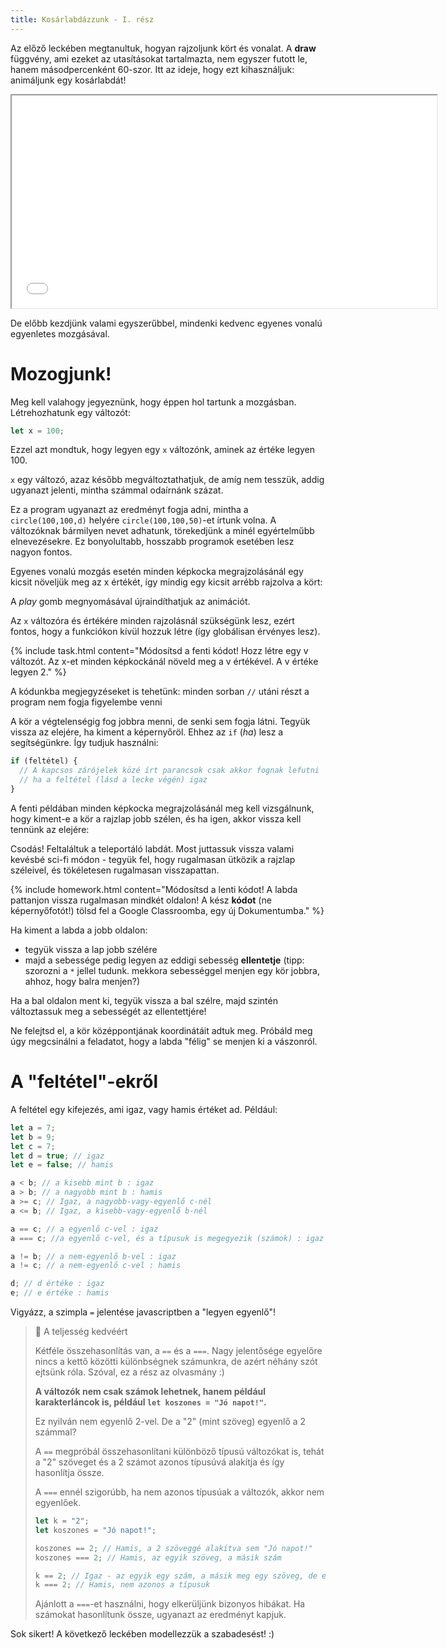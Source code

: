 ```yaml
---
title: Kosárlabdázzunk - I. rész
---
```


Az előző leckében megtanultuk, hogyan rajzoljunk kört és vonalat. A **draw** függvény, ami ezeket az utasításokat tartalmazta, nem egyszer futott le, hanem másodpercenként 60-szor. Itt az ideje, hogy ezt kihasználjuk: animáljunk egy kosárlabdát!

<iframe width="680" height="340" src="demos/bounce.html"></iframe>

De előbb kezdjünk valami egyszerűbbel, mindenki kedvenc egyenes vonalú egyenletes mozgásával.

# Mozogjunk!

Meg kell valahogy jegyeznünk, hogy éppen hol tartunk a mozgásban. Létrehozhatunk egy változót:

```javascript
let x = 100;
```

Ezzel azt mondtuk, hogy legyen egy `x` változónk, aminek az értéke legyen 100.

`x` egy változó, azaz később megváltoztathatjuk, de amíg nem tesszük, addig ugyanazt jelenti, mintha számmal odaírnánk százat.

<script type="text/p5" data-p5-version="1.0.0" data-preview-width="200">
let d = 50;

function setup() {
  createCanvas(200, 200);
}

function draw() {
  background("lightgreen");
  circle(100,100,d);
}
</script>

Ez a program ugyanazt az eredményt fogja adni, mintha a `circle(100,100,d)` helyére `circle(100,100,50)`-et írtunk volna. A változóknak bármilyen nevet adhatunk, törekedjünk a minél egyértelműbb elnevezésekre. Ez bonyolultabb, hosszabb programok esetében lesz nagyon fontos.

Egyenes vonalú mozgás esetén minden képkocka megrajzolásánál egy kicsit növeljük meg az x értékét, így mindig egy kicsit arrébb rajzolva a kört:

<script type="text/p5" data-p5-version="1.0.0" data-preview-width="200">
let x = 10;

function setup() {
  createCanvas(200, 200);
}

function draw() {
  background("lightgreen");
  x = x + 1;
  circle(x,100,20);
}
</script>

A _play_ gomb megnyomásával újraindíthatjuk az animációt.

Az `x` változóra és értékére minden rajzolásnál szükségünk lesz, ezért fontos, hogy a funkciókon kívül hozzuk létre (így globálisan érvényes lesz).

{% include task.html content="Módosítsd a fenti kódot! Hozz létre egy v változót. Az x-et minden képkockánál növeld meg a v értékével. A v értéke legyen 2." %}

A kódunkba megjegyzéseket is tehetünk: minden sorban `//` utáni részt a program nem fogja figyelembe venni

A kör a végtelenségig fog jobbra menni, de senki sem fogja látni. Tegyük vissza az elejére, ha kiment a képernyőröl. Ehhez az `if` (_ha_) lesz a segítségünkre. Így tudjuk használni:

```javascript
if (feltétel) {
  // A kapcsos zárójelek közé írt parancsok csak akkor fognak lefutni
  // ha a feltétel (lásd a lecke végén) igaz
}
```

A fenti példában minden képkocka megrajzolásánál meg kell vizsgálnunk, hogy kiment-e a kör a rajzlap jobb szélen, és ha igen, akkor vissza kell tennünk az elejére:

<script type="text/p5" data-p5-version="1.0.0" data-preview-width="250" data-height="400">
let x = 10;
let v = 2;

function setup() {
  createCanvas(200, 200);
}

function draw() {
  background("lightgreen");
  x = x + v;
  // ha kiment a jobb szélen
  if(x>200){
      x = 10;
  }
  circle(x,100,20);
}
</script>

Csodás! Feltaláltuk a teleportáló labdát. Most juttassuk vissza valami kevésbé sci-fi módon - tegyük fel, hogy rugalmasan ütközik a rajzlap széleivel, és tökéletesen rugalmasan visszapattan.

{% include homework.html content="Módosítsd a lenti kódot! A labda pattanjon vissza rugalmasan mindkét oldalon! A kész <b>kódot</b> (ne képernyőfotót!) tölsd fel a Google Classroomba, egy új Dokumentumba." %}

Ha kiment a labda a jobb oldalon:

- tegyük vissza a lap jobb szélére
- majd a sebessége pedig legyen az eddigi sebesség **ellentetje** (tipp: szorozni a `*` jellel tudunk. mekkora sebességgel menjen egy kör jobbra, ahhoz, hogy balra menjen?)

Ha a bal oldalon ment ki, tegyük vissza a bal szélre, majd szintén változtassuk meg a sebességét az ellentettjére!

Ne felejtsd el, a kör középpontjának koordinátáit adtuk meg. Próbáld meg úgy megcsinálni a feladatot, hogy a labda "félig" se menjen ki a vászonról.

<script type="text/p5" data-p5-version="1.0.0" data-preview-width="250" data-height="650">
let x = 10;
let v = 2;

function setup() {
  createCanvas(200, 200);
}

function draw() {
  background("lightgreen");
  x = x + v;
  if(x>200){
      x = 10;
  }
  circle(x,100,20);
}
</script>

# A "feltétel"-ekről

A feltétel egy kifejezés, ami igaz, vagy hamis értéket ad. Például:

```javascript
let a = 7;
let b = 9;
let c = 7;
let d = true; // igaz
let e = false; // hamis

a < b; // a kisebb mint b : igaz
a > b; // a nagyobb mint b : hamis
a >= c; // Igaz, a nagyobb-vagy-egyenlő c-nél
a <= b; // Igaz, a kisebb-vagy-egyenlő b-nél

a == c; // a egyenlő c-vel : igaz
a === c; //a egyenlő c-vel, és a típusuk is megegyezik (számok) : igaz (🌟)

a != b; // a nem-egyenlő b-vel : igaz
a != c; // a nem-egyenlő c-vel : hamis

d; // d értéke : igaz
e; // e értéke : hamis
```

Vigyázz, a szimpla `=` jelentése javascriptben a "legyen egyenlő"!

> 🌟 A teljesség kedvéért
>
> Kétféle összehasonlítás van, a `==` és a `===`. Nagy jelentősége egyelőre nincs a kettő közötti különbségnek számunkra, de azért néhány szót ejtsünk róla. Szóval, ez a rész az olvasmány :)
>
> **A változók nem csak számok lehetnek, hanem például karakterláncok is, például `let koszones = "Jó napot!"`.**
>
> Ez nyilván nem egyenlő 2-vel. De a "2" (mint szöveg) egyenlő a 2 számmal?
>
> A `==` megpróbál összehasonlítani különböző típusú változókat is, tehát a "2" szöveget és a 2 számot azonos típusúvá alakítja és így hasonlítja össze.
>
> A `===` ennél szigorúbb, ha nem azonos típusúak a változók, akkor nem egyenlőek.
>
> ```javascript
> let k = "2";
> let koszones = "Jó napot!";
>
> koszones == 2; // Hamis, a 2 szöveggé alakítva sem "Jó napot!"
> koszones === 2; // Hamis, az egyik szöveg, a másik szám
>
> k == 2; // Igaz - az egyik egy szám, a másik meg egy szöveg, de egyenlővé tehető
> k === 2; // Hamis, nem azonos a típusuk
> ```
>
> Ajánlott a `===`-et használni, hogy elkerüljünk bizonyos hibákat. Ha számokat hasonlítunk össze, ugyanazt az eredményt kapjuk.

Sok sikert! A következő leckében modellezzük a szabadesést! :)

